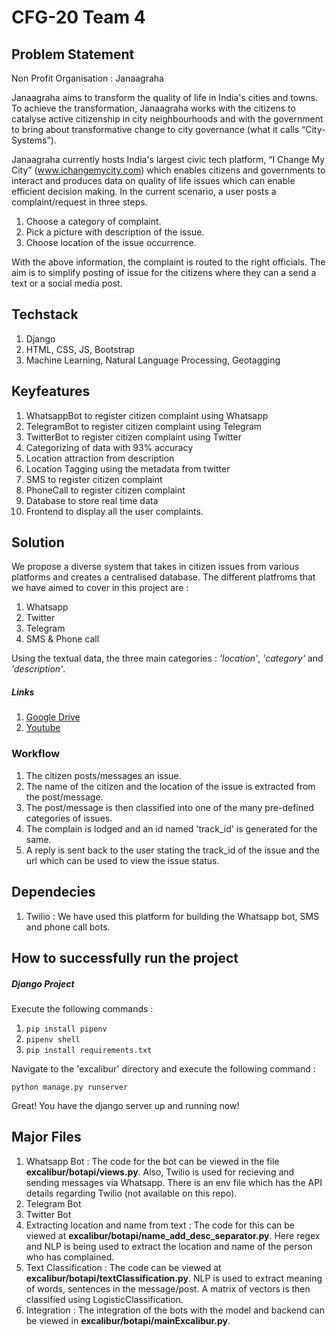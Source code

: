# CFG-20 Team 4
## Problem Statement
Non Profit Organisation : Janaagraha

Janaagraha aims to transform the quality of life in India's cities and towns. To achieve the transformation, Janaagraha works with the citizens to catalyse active citizenship in city neighbourhoods and with the government to bring about transformative change to city governance (what it calls “City-Systems”).

Janaagraha currently hosts India's largest civic tech platform, “I Change My City” (www.ichangemycity.com) which enables citizens and governments to interact and produces data on quality of life issues which can enable efficient decision making.
In the current scenario, a user posts a complaint/request in three steps. 
1. Choose a category of complaint. 
2. Pick a picture with description of the issue. 
3. Choose location of the issue occurrence.

With the above information, the complaint is routed to the right officials. The aim is to simplify posting of issue for the citizens where they can a send a text or a social media post.
## Techstack
1. Django
2. HTML, CSS, JS, Bootstrap
3. Machine Learning, Natural Language Processing, Geotagging

## Keyfeatures 
1. WhatsappBot to register citizen complaint using Whatsapp
2. TelegramBot to register citizen complaint using Telegram
3. TwitterBot to register citizen complaint using Twitter
4. Categorizing of data with 93% accuracy
5. Location attraction from description
6. Location Tagging using the metadata from twitter
7. SMS to register citizen complaint
8. PhoneCall to register citizen complaint
9. Database to store real time data
10. Frontend to display all the user complaints. 

## Solution
We propose a diverse system that takes in citizen issues from various platforms and creates a centralised database. The different platfroms that we have aimed to cover in this project are :
1. Whatsapp
2. Twitter
3. Telegram
4. SMS & Phone call

Using the textual data, the three main categories : *'location'*, *'category'* and *'description'*.

##### Links
1. [Google Drive](https://drive.google.com/file/d/11kN5nLtoGAfoxbf6pIFkj3kKSkRMjsOB/view)
2. [Youtube](https://youtu.be/GtkpMGtf_cg)

### Workflow
1. The citizen posts/messages an issue.
2. The name of the citizen and the location of the issue is extracted from the post/message.
3. The post/message is then classified into one of the many pre-defined categories of issues.
4. The complain is lodged and an id named 'track_id' is generated for the same.
5. A reply is sent back to the user stating the track_id of the issue and the url which can be used to view the issue status.
## Dependecies
1. Twilio : We have used this platform for building the Whatsapp bot, SMS and phone call bots.
## How to successfully run the project
##### Django Project
Execute the following commands :
1. `pip install pipenv`
2. `pipenv shell`
3. `pip install requirements.txt`

Navigate to the 'excalibur' directory and execute the following command :

  `python manage.py runserver`

Great! You have the django server up and running now! 
## Major Files
1. Whatsapp Bot : The code for the bot can be viewed in the file **excalibur/botapi/views.py**. Also, Twilio is used for recieving and sending messages via Whatsapp. There is an env file which has the API details regarding Twilio (not available on this repo).
2. Telegram Bot
3. Twitter Bot
4. Extracting location and name from text : The code for this can be viewed at **excalibur/botapi/name_add_desc_separator.py**. Here regex and NLP is being used to extract the location and name of the person who has complained.
5. Text Classification : The code can be viewed at **excalibur/botapi/textClassification.py**. NLP is used to extract meaning of words, sentences in the message/post. A matrix of vectors is then classified using LogisticClassification.
6. Integration : The integration of the bots with the model and backend can be viewed in **excalibur/botapi/mainExcalibur.py**.
